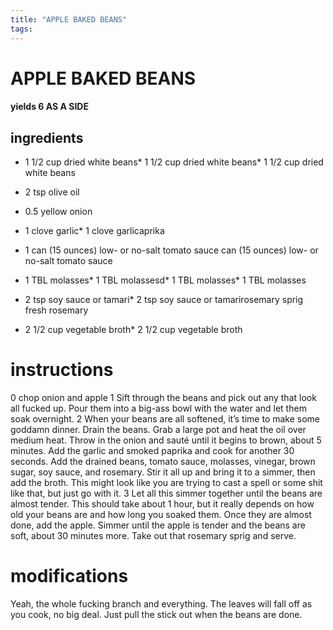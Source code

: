 ```yaml
---
title: "APPLE BAKED BEANS"
tags:
---
```


# APPLE BAKED BEANS

#### yields 6 AS A SIDE

## ingredients
* 1 1/2 cup dried white beans* 1 1/2 cup dried white beans* 1 1/2 cup dried white beans
* 2 tsp olive oil

* 0.5 yellow onion
* 1 clove garlic* 1 clove garlicaprika

* 1 can (15 ounces) low- or no-salt tomato sauce can (15 ounces) low- or no-salt tomato sauce
* 1 TBL molasses* 1 TBL molassesd* 1 TBL molasses* 1 TBL molasses
* 2 tsp soy sauce or tamari* 2 tsp soy sauce or tamarirosemary sprig fresh rosemary

* 2 1/2 cup vegetable broth* 2 1/2 cup vegetable broth


# instructions
0 chop onion and apple
1 Sift through the beans and pick out any that look all fucked up. Pour them into a big-ass
bowl with the water and let them soak overnight.
2 When your beans are all softened, it’s time to make some goddamn dinner. Drain the beans.
Grab a large pot and heat the oil over medium heat. Throw in the onion and sauté until it
begins to brown, about 5 minutes. Add the garlic and smoked paprika and cook for another 30
seconds. Add the drained beans, tomato sauce, molasses, vinegar, brown sugar, soy sauce, and
rosemary. Stir it all up and bring it to a simmer, then add the broth. This might look like you
are trying to cast a spell or some shit like that, but just go with it.
3 Let all this simmer together until the beans are almost tender. This should take about 1
hour, but it really depends on how old your beans are and how long you soaked them. Once
they are almost done, add the apple. Simmer until the apple is tender and the beans are soft,
about 30 minutes more. Take out that rosemary sprig and serve.

# modifications

Yeah, the whole fucking branch and everything. The leaves will fall off as you cook, no big deal. Just pull the
stick out when the beans are done.
	
